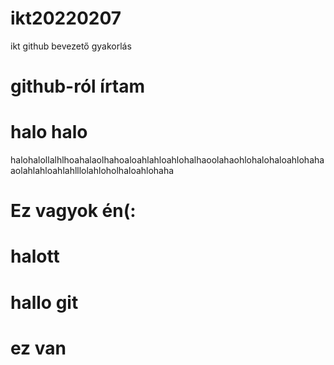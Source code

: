 # ikt20220207
ikt github bevezető gyakorlás
# github-ról írtam
# halo halo
halohalollalhlhoahalaolhahoaloahlahloahlohalhaoolahaohlohalohaloahlohahaaolahlahloahlahlllolahloholhaloahlohaha
# Ez vagyok én(:
# halott
# hallo git
# ez van
